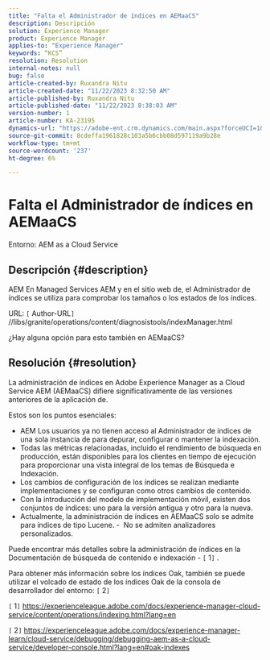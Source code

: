 ```yaml
---
title: "Falta el Administrador de índices en AEMaaCS"
description: Descripción
solution: Experience Manager
product: Experience Manager
applies-to: "Experience Manager"
keywords: “KCS”
resolution: Resolution
internal-notes: null
bug: false
article-created-by: Ruxandra Nitu
article-created-date: "11/22/2023 8:32:50 AM"
article-published-by: Ruxandra Nitu
article-published-date: "11/22/2023 8:38:03 AM"
version-number: 1
article-number: KA-23195
dynamics-url: "https://adobe-ent.crm.dynamics.com/main.aspx?forceUCI=1&pagetype=entityrecord&etn=knowledgearticle&id=a1e086b3-1189-ee11-8179-6045bd006295"
source-git-commit: 8cdeffa1961828c103a5b6cbb08d597119a9b28e
workflow-type: tm+mt
source-wordcount: '237'
ht-degree: 6%

---
```


# Falta el Administrador de índices en AEMaaCS


Entorno:
AEM as a Cloud Service

## Descripción {#description}


AEM En Managed Services AEM y en el sitio web de, el Administrador de índices se utiliza para comprobar los tamaños o los estados de los índices.

URL:
`[` Author-URL`]` //libs/granite/operations/content/diagnosistools/indexManager.html

¿Hay alguna opción para esto también en AEMaaCS?


## Resolución {#resolution}


La administración de índices en Adobe Experience Manager as a Cloud Service AEM (AEMaaCS) difiere significativamente de las versiones anteriores de la aplicación de.

Estos son los puntos esenciales:

- AEM Los usuarios ya no tienen acceso al Administrador de índices de una sola instancia de para depurar, configurar o mantener la indexación.
- Todas las métricas relacionadas, incluido el rendimiento de búsqueda en producción, están disponibles para los clientes en tiempo de ejecución para proporcionar una vista integral de los temas de Búsqueda e Indexación.
- Los cambios de configuración de los índices se realizan mediante implementaciones y se configuran como otros cambios de contenido.
- Con la introducción del modelo de implementación móvil, existen dos conjuntos de índices: uno para la versión antigua y otro para la nueva.
- Actualmente, la administración de índices en AEMaaCS solo se admite para índices de tipo Lucene. -  No se admiten analizadores personalizados.


Puede encontrar más detalles sobre la administración de índices en la Documentación de búsqueda de contenido e indexación - `[` 1`]` .

Para obtener más información sobre los índices Oak, también se puede utilizar el volcado de estado de los índices Oak de la consola de desarrollador del entorno: `[` 2`]`

`[` 1`]`  https://experienceleague.adobe.com/docs/experience-manager-cloud-service/content/operations/indexing.html?lang=en

`[` 2`]`  https://experienceleague.adobe.com/docs/experience-manager-learn/cloud-service/debugging/debugging-aem-as-a-cloud-service/developer-console.html?lang=en#oak-indexes
